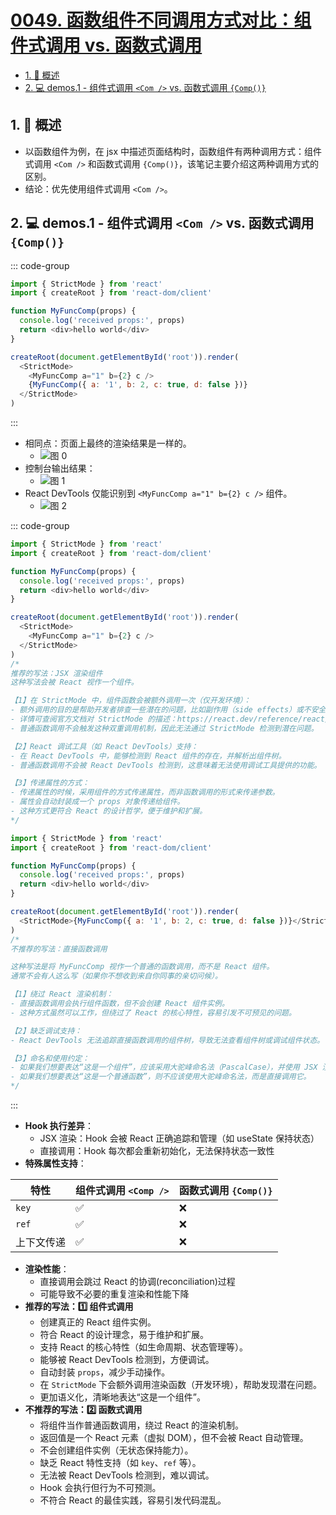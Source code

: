 # [0049. 函数组件不同调用方式对比：组件式调用 vs. 函数式调用](https://github.com/Tdahuyou/TNotes.react/tree/main/notes/0049.%20%E5%87%BD%E6%95%B0%E7%BB%84%E4%BB%B6%E4%B8%8D%E5%90%8C%E8%B0%83%E7%94%A8%E6%96%B9%E5%BC%8F%E5%AF%B9%E6%AF%94%EF%BC%9A%E7%BB%84%E4%BB%B6%E5%BC%8F%E8%B0%83%E7%94%A8%20vs.%20%E5%87%BD%E6%95%B0%E5%BC%8F%E8%B0%83%E7%94%A8)

<!-- region:toc -->

- [1. 📝 概述](#1--概述)
- [2. 💻 demos.1 - 组件式调用 `<Com />` vs. 函数式调用 `{Comp()}`](#2--demos1---组件式调用-com--vs-函数式调用-comp)

<!-- endregion:toc -->

## 1. 📝 概述

- 以函数组件为例，在 jsx 中描述页面结构时，函数组件有两种调用方式：组件式调用 `<Com />` 和函数式调用 `{Comp()}`，该笔记主要介绍这两种调用方式的区别。
- 结论：优先使用组件式调用 `<Com />`。

## 2. 💻 demos.1 - 组件式调用 `<Com />` vs. 函数式调用 `{Comp()}`

::: code-group

```js [两种调用方式]
import { StrictMode } from 'react'
import { createRoot } from 'react-dom/client'

function MyFuncComp(props) {
  console.log('received props:', props)
  return <div>hello world</div>
}

createRoot(document.getElementById('root')).render(
  <StrictMode>
    <MyFuncComp a="1" b={2} c />
    {MyFuncComp({ a: '1', b: 2, c: true, d: false })}
  </StrictMode>
)
```

:::

- 相同点：页面上最终的渲染结果是一样的。
  - ![图 0](https://cdn.jsdelivr.net/gh/Tdahuyou/imgs@main/2025-06-27-07-49-25.png)
- 控制台输出结果：
  - ![图 1](https://cdn.jsdelivr.net/gh/Tdahuyou/imgs@main/2025-06-27-07-49-33.png)
- React DevTools 仅能识别到 `<MyFuncComp a="1" b={2} c />` 组件。
  - ![图 2](https://cdn.jsdelivr.net/gh/Tdahuyou/imgs@main/2025-06-27-07-49-42.png)

::: code-group

```js [1️⃣ 组件式调用]
import { StrictMode } from 'react'
import { createRoot } from 'react-dom/client'

function MyFuncComp(props) {
  console.log('received props:', props)
  return <div>hello world</div>
}

createRoot(document.getElementById('root')).render(
  <StrictMode>
    <MyFuncComp a="1" b={2} c />
  </StrictMode>
)
/*
推荐的写法：JSX 渲染组件
这种写法会被 React 视作一个组件。

【1】在 StrictMode 中，组件函数会被额外调用一次（仅开发环境）：
- 额外调用的目的是帮助开发者排查一些潜在的问题，比如副作用（side effects）或不安全的生命周期方法。
- 详情可查阅官方文档对 StrictMode 的描述：https://react.dev/reference/react/StrictMode
- 普通函数调用不会触发这种双重调用机制，因此无法通过 StrictMode 检测到潜在问题。

【2】React 调试工具（如 React DevTools）支持：
- 在 React DevTools 中，能够检测到 React 组件的存在，并解析出组件树。
- 普通函数调用不会被 React DevTools 检测到，这意味着无法使用调试工具提供的功能。

【3】传递属性的方式：
- 传递属性的时候，采用组件的方式传递属性，而非函数调用的形式来传递参数。
- 属性会自动封装成一个 props 对象传递给组件。
- 这种方式更符合 React 的设计哲学，便于维护和扩展。
*/
```

```js [2️⃣ 函数式调用]
import { StrictMode } from 'react'
import { createRoot } from 'react-dom/client'

function MyFuncComp(props) {
  console.log('received props:', props)
  return <div>hello world</div>
}

createRoot(document.getElementById('root')).render(
  <StrictMode>{MyFuncComp({ a: '1', b: 2, c: true, d: false })}</StrictMode>
)
/*
不推荐的写法：直接函数调用

这种写法是将 MyFuncComp 视作一个普通的函数调用，而不是 React 组件。
通常不会有人这么写（如果你不想收到来自你同事的亲切问候）。

【1】绕过 React 渲染机制：
- 直接函数调用会执行组件函数，但不会创建 React 组件实例。
- 这种方式虽然可以工作，但绕过了 React 的核心特性，容易引发不可预见的问题。

【2】缺乏调试支持：
- React DevTools 无法追踪直接函数调用的组件树，导致无法查看组件树或调试组件状态。

【3】命名和使用约定：
- 如果我们想要表达“这是一个组件”，应该采用大驼峰命名法（PascalCase），并使用 JSX 渲染它。
- 如果我们想要表达“这是一个普通函数”，则不应该使用大驼峰命名法，而是直接调用它。
*/
```

:::

- **Hook 执行差异**：
  - JSX 渲染：Hook 会被 React 正确追踪和管理（如 useState 保持状态）
  - 直接调用：Hook 每次都会重新初始化，无法保持状态一致性
- **特殊属性支持**：

| 特性       | 组件式调用 `<Comp />` | 函数式调用 `{Comp()}` |
| ---------- | --------------------- | --------------------- |
| `key`      | ✅                    | ❌                    |
| `ref`      | ✅                    | ❌                    |
| 上下文传递 | ✅                    | ❌                    |

- **渲染性能**：
  - 直接调用会跳过 React 的协调(reconciliation)过程
  - 可能导致不必要的重复渲染和性能下降
- **推荐的写法：1️⃣ 组件式调用**
  - 创建真正的 React 组件实例。
  - 符合 React 的设计理念，易于维护和扩展。
  - 支持 React 的核心特性（如生命周期、状态管理等）。
  - 能够被 React DevTools 检测到，方便调试。
  - 自动封装 `props`，减少手动操作。
  - 在 `StrictMode` 下会额外调用渲染函数（开发环境），帮助发现潜在问题。
  - 更加语义化，清晰地表达“这是一个组件”。
- **不推荐的写法：2️⃣ 函数式调用**
  - 将组件当作普通函数调用，绕过 React 的渲染机制。
  - 返回值是一个 React 元素（虚拟 DOM），但不会被 React 自动管理。
  - 不会创建组件实例（无状态保持能力）。
  - 缺乏 React 特性支持（如 `key`、`ref` 等）。
  - 无法被 React DevTools 检测到，难以调试。
  - Hook 会执行但行为不可预测。
  - 不符合 React 的最佳实践，容易引发代码混乱。
